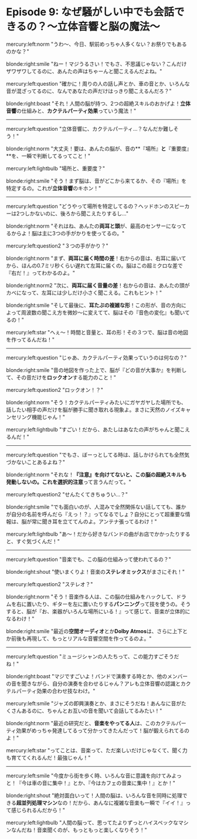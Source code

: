 # Episode 9: なぜ騒がしい中でも会話できるの？〜立体音響と脳の魔法〜

mercury:left:norm "うわ〜、今日、駅前めっちゃ人多くない？お祭りでもあるのかな？"

blonde:right:smile "ねー！マジうるさい！でもさ、不思議じゃない？こんだけザワザワしてるのに、あんたの声はちゃーんと聞こえるんだよね。"

mercury:left:question "確かに！周りの人の話し声とか、車の音とか、いろんな音が混ざってるのに、なんであなたの声だけはっきり聞こえるんだろ？"

blonde:right:boast "それ！人間の脳が持つ、2つの超絶スキルのおかげよ！**立体音響**の仕組みと、**カクテルパーティ効果**っていう魔法！"

---

mercury:left:question "立体音響に、カクテルパーティ…？なんだか難しそう！"

blonde:right:norm "大丈夫！要は、あんたの脳が、音の**『場所』**と**『重要度』**を、一瞬で判断してるってこと！"

mercury:left:lightbulb "場所と、重要度？"

blonde:right:smile "そう！まず脳は、音がどこから来てるか、その『場所』を特定するの。これが**立体音響**のキホン！"

---

mercury:left:question "どうやって場所を特定してるの？ヘッドホンのスピーカーは2つしかないのに、後ろから聞こえたりするし…"

blonde:right:norm "それはね、あんたの**両耳と頭**が、最高のセンサーになってるからよ！脳は主に3つの手がかりを使ってるの。"

mercury:left:question2 "３つの手がかり？"

blonde:right:norm "まず、**両耳に届く時間の差**！右からの音は、右耳に届いてから、ほんの0.7ミリ秒くらい遅れて左耳に届くの。脳はこの超ミクロな差で『右だ！』ってわかるのよ。"

blonde:right:norm2 "次に、**両耳に届く音量の差**！右からの音は、あんたの頭がカベになって、左耳には少しだけ小さく聞こえる。これもヒント！"

blonde:right:smile "そして最後に、**耳たぶの複雑な形**！この形が、音の方向によって周波数の聞こえ方を微妙〜に変えてて、脳はその『音色の変化』も聞いてるの！"

mercury:left:star "へぇ〜！時間と音量と、耳の形！その３つで、脳は音の地図を作ってるんだね！"

---

mercury:left:question "じゃあ、カクテルパーティ効果っていうのは何なの？"

blonde:right:smile "音の地図を作った上で、脳が『どの音が大事か』を判断して、その音だけを**ロックオン**する能力のこと！"

mercury:left:question2 "ロックオン！？"

blonde:right:norm "そう！カクテルパーティみたいにガヤガヤした場所でも、話したい相手の声だけを脳が勝手に聞き取れる現象よ。まさに天然のノイズキャンセリング機能じゃん！"

mercury:left:lightbulb "すごい！だから、あたしはあなたの声がちゃんと聞こえるんだ！"

---

mercury:left:question "でもさ、ぼーっとしてる時は、話しかけられても全然気づかないことあるよね？"

blonde:right:norm "それな！**『注意』**を向けてないと、この脳の超絶スキルも発動しないの。これを**選択的注意**って言うんだって。"

mercury:left:question2 "せんたくてきちゅうい…？"

blonde:right:smile "でも面白いのが、人混みで全然関係ない話してても、誰かが自分の名前を呼んだら『えっ！？』ってなるでしょ？自分にとって超重要な情報は、脳が常に聞き耳を立ててんのよ。アンテナ張ってるわけ！"

mercury:left:lightbulb "あ〜！だから好きなバンドの曲がお店でかかったりすると、すぐ気づくんだ！"

---

mercury:left:question "音楽でも、この脳の仕組みって使われてるの？"

blonde:right:shout "使いまくりよ！音楽の**ステレオミックス**がまさにそれ！"

mercury:left:question2 "ステレオ？"

blonde:right:norm "そう！音楽作る人は、この脳の仕組みをハックして、ドラムを右に置いたり、ギターを左に置いたりする**パンニング**って技を使うの。そうすると、脳が『お、楽器がいろんな場所にいる！』って感じて、音楽が立体的になるわけ！"

blonde:right:smile "最近の**空間オーディオ**とか**Dolby Atmos**は、さらに上下とか前後も再現して、もっとリアルな音響空間を作ってるのよ。"

---

mercury:left:question "ミュージシャンの人たちって、この能力すごそうだね！"

blonde:right:boast "マジですごいよ！バンドで演奏する時とか、他のメンバーの音を聞きながら、自分の演奏を合わせるじゃん？アレも立体音響の認識とカクテルパーティ効果の合わせ技なわけ。"

mercury:left:smile "ジャズの即興演奏とか、まさにそうだね！あんなに音がたくさんあるのに、ちゃんとお互いの音を聞いて会話してるみたい！"

blonde:right:norm "最近の研究だと、**音楽をやってる人**は、このカクテルパーティ効果がめっちゃ発達してるって分かってきたんだって！脳が鍛えられてるのよ！"

mercury:left:star "ってことは、音楽って、ただ楽しいだけじゃなくて、聞く力も育ててくれるんだ！最強じゃん！"

---

mercury:left:smile "今度から街を歩く時、いろんな音に意識を向けてみよっと！『今は車の音に集中！』とか、『今はカフェの音楽に集中！』とか！"

blonde:right:shout "絶対面白いって！人間の脳は、いろんな音を同時に処理できる**超並列処理マシン**なの！だから、あんなに複雑な音楽も一瞬で『イイ！』って感じられるんだから！"

mercury:left:lightbulb "人間の脳って、思ってたよりずっとハイスペックなマシンなんだね！音楽聞くのが、もっともっと楽しくなりそう！"
